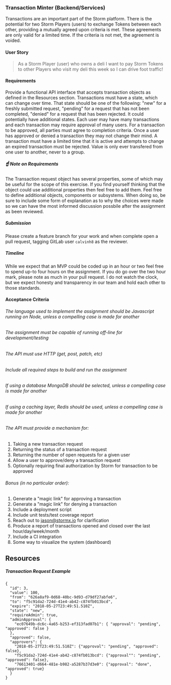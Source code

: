 ### Transaction Minter (Backend/Services)

Transactions are an important part of the Storm platform. There is the potential for two Storm Players (users) to exchange 
Tokens between each other, providing a mutually agreed upon criteria is met. These agreements are only valid for a limited
time. If the criteria is not met, the agreement is voided.

#### User Story
> As a Storm Player (user) who owns a deli I want to pay Storm Tokens to other Players who visit my deli this week so I can drive foot traffic!

#### Requirements

Provide a functional API interface that accepts transaction objects as defined in the Resources section. Transactions must have a state, which can change over time. That state should be one of the following: "new" for a freshly submitted request, "pending" for a request that has not been completed, "denied" for a request that has been rejected. It could potentially have additional states. Each user may have many transactions and each transaction may require approval of many users. For a transaction to be approved, all parties must agree to completion criteria. Once a user has approved or denied a transaction they may not change their mind. A transaction must have a limited time that it is active and attempts to change an expired transaction must be rejected. Value is only ever transfered from one user to another, never to a group.

##### :point_up: Note on Requirements 

The Transaction request object has several properties, some of which may be useful for the scope of this exercise. If you find yourself thinking that the object could use additional properties then feel free to add them. Feel free to define additional objects, components or subsystems. When doing so, be sure to include some form of explanation as to why the choices were made so we can have the most informed discussion possbile after the assignment as been reviewed.

##### Submission

Please create a feature branch for your work and when complete open a pull request, tagging GitLab user `calvinh8` as the reviewer. 

##### Timeline

While we expect that an MVP could be coded up in an hour or two feel free to spend up-to four hours on the assignment. If you do go over the two hour mark, please note as much in your pull request. I do not watch the clock, but we expect honesty and transparency in our team and hold each other to those standards.

#### Acceptance Criteria

###### The language used to implement the assignment should be Javascript running on Node, unless a compelling case is made for another
###### The assignment must be capable of running off-line for development/testing
###### The API must use HTTP (get, post, patch, etc)
###### Include all required steps to build and run the assignment
###### If using a database MongoDB should be selected, unless a compelling case is made for another
###### If using a caching layer, Redis should be used, unless a compelling case is made for another
###### The API must provide a mechanism for:

1. Taking a new transaction request
2. Returning the status of a transaction request
3. Returning the number of open requests for a given user
4. Allow a user to approve/deny a transaction request 
5. Optionally requiring final authorization by Storm for transaction to be approved

###### Bonus (in no particular order):

1. Generate a "magic link" for approving a transaction
2. Generate a "magic link" for denying a transaction
3. Include a deployment script
4. Include unit tests/test coverage report
5. Reach out to jason@stormx.io for clarification
6. Produce a report of transactions opened and closed over the last hour/day/week/month
7. Include a CI integration
8. Some way to visualize the system (dashboard)

## Resources

##### Transaction Request Example

```
{
  "id": 3,
  "value": 100,
  "from": "626a8af9-0d68-40bc-9d93-d79df27abfe6",
  "to": "f5c91da2-724d-41e4-ab42-c874fb013bcd",
  "expire": "2018-05-27T23:49:51.510Z",  
  "state": "new",
  "requireAdmin": true,
  "adminApproval": {
    "ec07649b-dc6c-4a65-b253-ef313fad07b1": { "approval": "pending", "approved": false }
  },
  "approved": false,
  "approvers": {
    "2018-05-27T23:49:51.510Z": {"approval": "pending", "approved": false},
    "f5c91da2-724d-41e4-ab42-c874fb013bcd": {"approval"": "pending", "approved": false},
    "76613401-d664-481e-b982-a5287b37d3e0": {"approval": "done", "approved": true}
  }
}
```